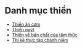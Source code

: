 # Danh mục thiền

- [Thiền ăn cơm](thien_an_com.md)
- [Thiền quýt](thien_quyt.md)
- [Thiền về bản chất của tâm thức](thien_ve_ban_chat_cua_tam_thuc.md)
- [Thi kệ thực tập chánh niệm](thi_ke_thuc_tap_chanh_niem.md)